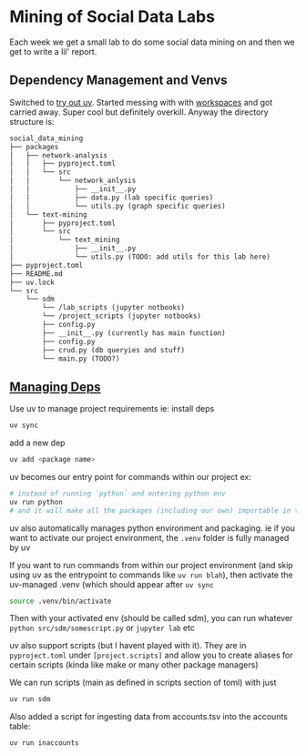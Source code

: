 # Mining of Social Data Labs

Each week we get a small lab to do some social data mining on and then we get to write a lil' report.


## Dependency Management and Venvs
Switched to [try out uv](https://docs.astral.sh/uv/). Started messing with with [workspaces](https://docs.astral.sh/uv/concepts/projects/workspaces/) and got carried away. Super cool but definitely overkill. Anyway the directory structure is:
```txt
social_data_mining
├── packages
│   ├── network-analysis
│   │   ├── pyproject.toml
│   │   └── src
│   │       └── network_anlysis
│   │           ├── __init__.py
│   │           ├── data.py (lab specific queries)
│   │           └── utils.py (graph specific queries)
│   └── text-mining
│       ├── pyproject.toml
│       └── src
│           └── text_mining
│               ├── __init__.py
│               └── utils.py (TODO: add utils for this lab here)
├── pyproject.toml
├── README.md
├── uv.lock
└── src
    └── sdm
        └── /lab_scripts (jupyter notbooks)
        └── /project_scripts (jupyter notbooks)
        ├── config.py
        ├── __init__.py (currently has main function)
        ├── config.py
        ├── crud.py (db queryies and stuff)
        └── main.py (TODO?)
```
## [Managing Deps](https://docs.astral.sh/uv/concepts/projects/dependencies/)
Use uv to manage project requirements ie:
install deps
```bash
uv sync
```

add a new dep
```bash
uv add <package name>
```
uv becomes our entry point for commands within our project
ex:
```bash
# instead of running `python` and entering python env
uv run python
# and it will make all the packages (including our own) importable in the python cli
```
uv also automatically manages python environment and packaging.
ie if you want to activate our project environment, the `.venv` folder is fully managed by uv

If you want to run commands from within our project environment (and skip using uv as the entrypoint to commands like `uv run blah`), then activate the uv-managed .venv (which should appear after `uv sync`
```bash
source .venv/bin/activate
```
Then with your activated env (should be called sdm), you can run whatever `python src/sdm/somescript.py` or `jupyter lab` etc

uv also support scripts (but I havent played with it). They are in `pyproject.toml` under `[project.scripts]` and allow you to create aliases for certain scripts (kinda like make or many other package managers)

We can run scripts (main as defined in scripts section of toml) with just
```bash
uv run sdm
```
Also added a script for ingesting data from accounts.tsv into the accounts table:
```bash
uv run inaccounts
